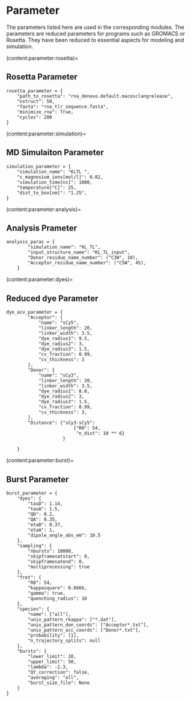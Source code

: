 # Parameter 

The parameters listed here are used in the corresponding modules. The parameters are reduced parameters for programs 
such as GROMACS or Rosetta. They have been reduced to essential aspects for modeling and simulation.

(content:parameter:rosetta)=
## Rosetta Parameter

```
rosetta_parameter = {
    "path_to_rosetta": "rna_denovo.default.macosclangrelease",
    "nstruct": 50,
    "fasta": "rna_tlr_sequence.fasta",
    "minimize_rna": True,
    "cycles": 200
}
```


(content:parameter:simulation)=
## MD Simulaiton Parameter

```
simulation_parameter = {
    "simulation_name": "KLTL ",
    "c_magnesium_ions[mol/l]": 0.02,
    "simulation_time[ns]": 1000,
    "temperature[°C]": 25,
    "dist_to_box[nm]": "1.25",
}
```


(content:parameter:analysis)=
## Analysis Prameter
```
analysis_paras = {
        "simulation_name": "KL_TL",
        "input_structure_name": "KL_TL_input",
        "Donor_residue_name_number": ("C3W", 10),
        "Acceptor_residue_name_number": ("C5W", 45),
    }
```

(content:parameter:dyes)=
## Reduced dye Parameter
```
dye_acv_parameter = {
        "Acceptor": {
            "name": "sCy5",
            "linker_length": 20,
            "linker_width": 3.5,
            "dye_radius1": 9.5,
            "dye_radius2": 3,
            "dye_radius3": 1.5,
            "cv_fraction": 0.99,
            "cv_thickness": 3
        },
        "Donor": {
            "name": "sCy3",
            "linker_length": 20,
            "linker_width": 3.5,
            "dye_radius1": 8.0,
            "dye_radius2": 3,
            "dye_radius3": 1.5,
            "cv_fraction": 0.99,
            "cv_thickness": 3,
        },
        "Distance": {"sCy3-sCy5":
                         {"R0": 54,
                          "n_dist": 10 ** 6}
                     }

    }
```

(content:parameter:burst)=
## Burst Parameter
```
burst_parameter = {
    "dyes": {
        "tauD": 1.14,
        "tauA": 1.5,
        "QD": 0.2,
        "QA": 0.35,
        "etaD": 0.37,
        "etaA": 1,
        "dipole_angle_abs_em": 10.5
    },
    "sampling": {
        "nbursts": 10000,
        "skipframesatstart": 0,
        "skipframesatend": 0,
        "multiprocessing": true
    },
    "fret": {
        "R0": 54,
        "kappasquare": 0.6666,
        "gamma": true,
        "quenching_radius": 10
    },
    "species": {
        "name": ["all"],
        "unix_pattern_rkappa": ["*.dat"],
        "unix_pattern_don_coords": ["Acceptor*.txt"],
        "unix_pattern_acc_coords": ["Donor*.txt"],
        "probability": [1],
        "n_trajectory_splits": null
    },
    "bursts": {
        "lower_limit": 10,
        "upper_limit": 50,
        "lambda": -2.3,
        "QY_correction": false,
        "averaging": "all",
        "burst_size_file": None
    }
}
```